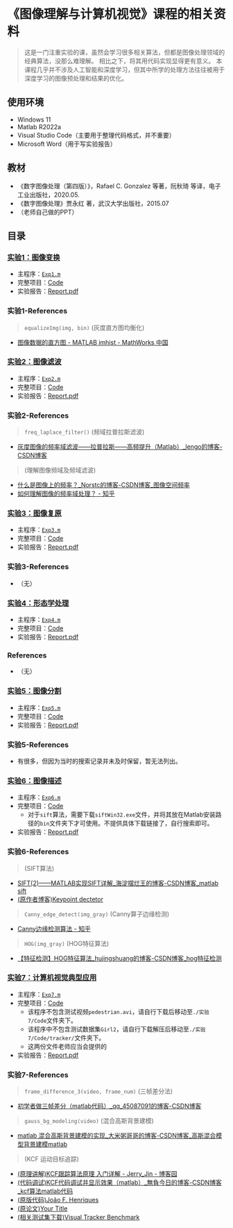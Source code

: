 # 《图像理解与计算机视觉》课程的相关资料

> 这是一门注重实验的课，虽然会学习很多相关算法，但都是图像处理领域的经典算法，没那么难理解。
> 相比之下，将其用代码实现显得更有意义。
> 本课程几乎并不涉及人工智能和深度学习，但其中所学的处理方法往往被用于深度学习的图像预处理和结果的优化。

## 使用环境

* Windows 11
* Matlab R2022a
* Visual Studio Code（主要用于整理代码格式，并不重要）
* Microsoft Word（用于写实验报告）

## 教材

* 《数字图像处理（第四版）》，Rafael C. Gonzalez 等著，阮秋琦 等译，电子工业出版社，2020.05.
* 《数字图像处理》贾永红 著，武汉大学出版社，2015.07
* （老师自己做的PPT）

## 目录

### [实验1：图像变换](./实验1/)

* 主程序：[`Exp1.m`](./实验1/Code/Exp1.m)
* 完整项目：[Code](./实验1/Code)
* 实验报告：[Report.pdf](./实验1/Report.pdf)

### 实验1-References

> `equalizeImg(img, bin)` (灰度直方图均衡化)

* [图像数据的直方图 - MATLAB imhist - MathWorks 中国](https://ww2.mathworks.cn/help/images/ref/imhist.html?s_tid=doc_ta#buo3qek-1-binLocations)

### [实验2：图像滤波](./实验2/)

* 主程序：[`Exp2.m`](./实验2/Code/Exp2.m)
* 完整项目：[Code](./实验2/Code)
* 实验报告：[Report.pdf](./实验2/Report.pdf)

### 实验2-References

> `freq_laplace_filter()` (频域拉普拉斯滤波)

* [灰度图像的频率域滤波——拉普拉斯——高频提升（Matlab）_lengo的博客-CSDN博客](https://blog.csdn.net/lengo/article/details/100527930)

> (理解图像频域及频域滤波)

* [什么是图像上的频率？_Norstc的博客-CSDN博客_图像空间频率](https://blog.csdn.net/a493823882/article/details/117925648)
* [如何理解图像的频率域处理？ - 知乎](https://zhuanlan.zhihu.com/p/484475975)

### [实验3：图像复原](./实验3/)

* 主程序：[`Exp3.m`](./实验3/Code/Exp3.m)
* 完整项目：[Code](./实验3/Code)
* 实验报告：[Report.pdf](./实验3/Report.pdf)

### 实验3-References

* （无）

### [实验4：形态学处理](./实验4/)

* 主程序：[`Exp4.m`](./实验4/Code/Exp4.m)
* 完整项目：[Code](./实验4/Code)
* 实验报告：[Report.pdf](./实验4/Report.pdf)

### References

* （无）

### [实验5：图像分割](./实验5/)

* 主程序：[`Exp5.m`](./实验5/Code/Exp5.m)
* 完整项目：[Code](./实验5/Code)
* 实验报告：[Report.pdf](./实验5/Report.pdf)

### 实验5-References

* 有很多，但因为当时的搜索记录并未及时保留，暂无法列出。

### [实验6：图像描述](./实验6/)

* 主程序：[`Exp6.m`](./实验6/Code/Exp6.m)
* 完整项目：[Code](./实验6/Code)
  * 对于`sift`算法，需要下载`siftWin32.exe`文件，并将其放在Matlab安装路径的`bin`文件夹下才可使用。不提供具体下载链接了，自行搜索即可。
* 实验报告：[Report.pdf](./实验6/Report.pdf)

### 实验6-References

> (SIFT算法)

* [SIFT(2)——MATLAB实现SIFT详解_海淀摆烂王的博客-CSDN博客_matlab sift](https://blog.csdn.net/qq_20778015/article/details/83188551)
* [(原作者博客)Keypoint dectetor](https://www.cs.ubc.ca/~lowe/keypoints/)

> `Canny_edge_detect(img_gray)` (Canny算子边缘检测)

* [Canny边缘检测算法 - 知乎](https://zhuanlan.zhihu.com/p/99959996)

> `HOG(img_gray)` (HOG特征算法)

* [【特征检测】HOG特征算法_hujingshuang的博客-CSDN博客_hog特征检测](https://blog.csdn.net/hujingshuang/article/details/47337707)

### [实验7：计算机视觉典型应用](./实验7/)

* 主程序：[`Exp7.m`](./实验7/Code/Exp7.m)
* 完整项目：[Code](./实验7/Code)
  * 该程序不包含测试视频`pedestrian.avi`，请自行下载后移动至`./实验7/Code`文件夹下。
  * 该程序中不包含测试数据集`Girl2`，请自行下载解压后移动至`./实验7/Code/tracker/`文件夹下。
  * 这两份文件老师应当会提供的
* 实验报告：[Report.pdf](./实验7/Report.pdf)

### 实验7-References

> `frame_difference_3(video, frame_num)` (三帧差分法)

* [初学者做三帧差分（matlab代码）_qq_45087091的博客-CSDN博客](https://blog.csdn.net/qq_45087091/article/details/94625040)

> `gauss_bg_modeling(video)` (混合高斯背景建模)

* [matlab 混合高斯背景建模的实现_大米粥哥哥的博客-CSDN博客_高斯混合模型背景建模matlab](https://blog.csdn.net/qq_38204686/article/details/104508018)

> (KCF 运动目标追踪)

* [(原理讲解)KCF跟踪算法原理 入门详解 - Jerry_Jin - 博客园](https://www.cnblogs.com/jins-note/p/10215511.html)
* [(代码调试)KCF代码调试并显示效果（matlab）_無負今日的博客-CSDN博客_kcf算法matlab代码](https://blog.csdn.net/weixin_44100850/article/details/102840630)
* [(原版代码)João F. Henriques](https://www.robots.ox.ac.uk/~joao/downloads/tracker_release2.zip)
* [(原论文)Your Title](https://www.robots.ox.ac.uk/~joao/publications/henriques_tpami2015.pdf)
* [(相关测试集下载)Visual Tracker Benchmark](http://cvlab.hanyang.ac.kr/tracker_benchmark/datasets.html)
